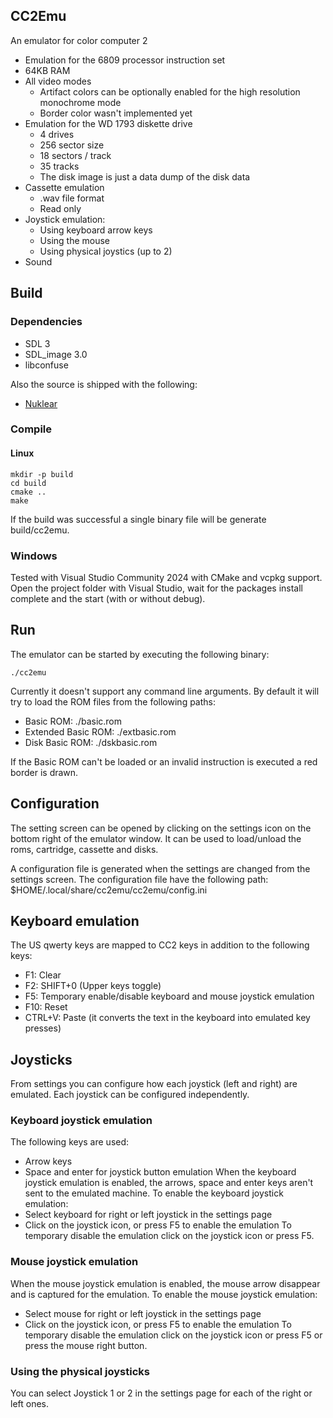 ## CC2Emu
An emulator for color computer 2
- Emulation for the 6809 processor instruction set
- 64KB RAM
- All video modes
    - Artifact colors can be optionally enabled for the high resolution monochrome mode
    - Border color wasn't implemented yet
- Emulation for the WD 1793 diskette drive
    - 4 drives
    - 256 sector size
    - 18 sectors / track
    - 35 tracks
    - The disk image is just a data dump of the disk data
- Cassette emulation
    - .wav file format
    - Read only
- Joystick emulation:
    - Using keyboard arrow keys
    - Using the mouse
    - Using physical joystics (up to 2)
- Sound

## Build
### Dependencies
- SDL 3
- SDL_image 3.0
- libconfuse

Also the source is shipped with the following:
- [Nuklear](https://immediate-mode-ui.github.io/Nuklear/)

### Compile

#### Linux
```
mkdir -p build
cd build
cmake ..
make
```
If the build was successful a single binary file will be generate build/cc2emu.

### Windows
Tested with Visual Studio Community 2024 with CMake and vcpkg support.
Open the project folder with Visual Studio, wait for the packages install complete and the start (with or without debug).

## Run
The emulator can be started by executing the following binary:
```
./cc2emu
```
Currently it doesn't support any command line arguments.
By default it will try to load the ROM files from the following paths:
- Basic ROM: ./basic.rom
- Extended Basic ROM: ./extbasic.rom
- Disk Basic ROM: ./dskbasic.rom

If the Basic ROM can't be loaded or an invalid instruction is executed a red border is drawn.

## Configuration
The setting screen can be opened by clicking on the settings icon on the bottom right of the emulator window. It can be used
to load/unload the roms, cartridge, cassette and disks.

A configuration file is generated when the settings are changed from the settings screen. The configuration file have
the following path: $HOME/.local/share/cc2emu/cc2emu/config.ini

## Keyboard emulation
The US qwerty keys are mapped to CC2 keys in addition to the following keys:
- F1: Clear
- F2: SHIFT+0 (Upper keys toggle)
- F5: Temporary enable/disable keyboard and mouse joystick emulation
- F10: Reset
- CTRL+V: Paste (it converts the text in the keyboard into emulated key presses)

## Joysticks
From settings you can configure how each joystick (left and right) are emulated. Each joystick can be configured independently.
### Keyboard joystick emulation
The following keys are used:
- Arrow keys
- Space and enter for joystick button emulation
When the keyboard joystick emulation is enabled, the arrows, space and enter keys aren't sent to the emulated machine.
To enable the keyboard joystick emulation:
- Select keyboard for right or left joystick in the settings page
- Click on the joystick icon, or press F5 to enable the emulation
To temporary disable the emulation click on the joystick icon or press F5.

### Mouse joystick emulation
When the mouse joystick emulation is enabled, the mouse arrow disappear and is captured for the emulation.
To enable the mouse joystick emulation:
- Select mouse for right or left joystick in the settings page
- Click on the joystick icon, or press F5 to enable the emulation
To temporary disable the emulation click on the joystick icon or press F5 or press the mouse right button.

### Using the physical joysticks
You can select Joystick 1 or 2 in the settings page for each of the right or left ones.
